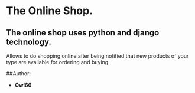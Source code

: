 # The Online Shop.
## The online shop uses python and django technology.
Allows to do shopping online after being notified that new products of your type are available for ordering and buying.

##Author:-
* **Owl66**

